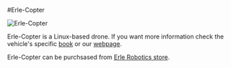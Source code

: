 #Erle-Copter

![Erle-Copter](https://erlerobotics.com/blog/wp-content/uploads/2014/10/IMG_6399.jpg)

Erle-Copter is a Linux-based drone. If you want more information check the vehicle's specific [book](http://erlerobotics.gitbooks.io/erle-robotics-erle-copter/) or our [webpage](https://erlerobotics.com/blog/erle-copter/).

Erle-Copter can be purchsased from [Erle Robotics store](http://erlerobotics.com/blog/tienda/erle-copter).